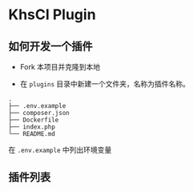 # KhsCI Plugin

## 如何开发一个插件

* Fork 本项目并克隆到本地

* 在 `plugins` 目录中新建一个文件夹，名称为插件名称。

```
.
├── .env.example
├── composer.json
├── Dockerfile
├── index.php
└── README.md

```

在 `.env.example` 中列出环境变量

## 插件列表
